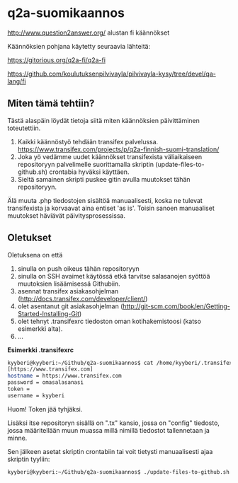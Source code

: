 q2a-suomikaannos
================

http://www.question2answer.org/ alustan fi käännökset

Käännöksien pohjana käytetty seuraavia lähteitä:

https://gitorious.org/q2a-fi/q2a-fi

https://github.com/koulutuksenpilvivayla/pilvivayla-kysy/tree/devel/qa-lang/fi

## Miten tämä tehtiin?

Tästä alaspäin löydät tietoja siitä miten käännöksien päivittäminen toteutettiin.

1. Kaikki käännöstyö tehdään transifex palvelussa.
   https://www.transifex.com/projects/p/q2a-finnish-suomi-translation/
2. Joka yö vedämme uudet käännökset transifexista väliaikaiseen repositoryyn palvelimelle suorittamalla skriptin (update-files-to-github.sh) crontabia hyväksi käyttäen. 
3. Sieltä samainen skripti puskee gitin avulla muutokset tähän repositoryyn. 

Älä muuta .php tiedostojen sisältöä manuaalisesti, koska ne tulevat transifexista ja korvaavat aina entiset 'as is'. Toisin sanoen manuaaliset muutokset häviävät päivitysprosessissa. 

## Oletukset
Oletuksena on että 

1. sinulla on push oikeus tähän repositoryyn
2. sinulla on SSH avaimet käytössä etkä tarvitse salasanojen syöttöä muutoksien lisäämisessä Githubiin.
3. asennat transifex asiakasohjelman (http://docs.transifex.com/developer/client/)
4. olet asentanut git asiakasohjelman (http://git-scm.com/book/en/Getting-Started-Installing-Git)
5. olet tehnyt .transifexrc tiedoston oman kotihakemistoosi (katso esimerkki alta). 
6. ...

**Esimerkki .transifexrc**

```bash
kyyberi@kyyberi:~/Github/q2a-suomikaannos$ cat /home/kyyberi/.transifexrc 
[https://www.transifex.com]
hostname = https://www.transifex.com
password = omasalasanasi
token = 
username = kyyberi
```
Huom! Token jää tyhjäksi. 

Lisäksi itse repositoryn sisällä on ".tx" kansio, jossa on "config" tiedosto, jossa määritellään muun muassa millä nimillä tiedostot tallennetaan ja minne. 

Sen jälkeen asetat skriptin crontabiin tai voit tietysti manuaalisesti ajaa skriptin tyyliin:
```bash
kyyberi@kyyberi:~/Github/q2a-suomikaannos$ ./update-files-to-github.sh
```
